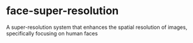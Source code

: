 # face-super-resolution
A super-resolution system that enhances the spatial resolution of images, specifically focusing on human faces
